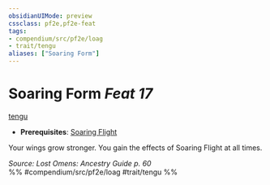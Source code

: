 ```yaml
---
obsidianUIMode: preview
cssclass: pf2e,pf2e-feat
tags:
- compendium/src/pf2e/loag
- trait/tengu
aliases: ["Soaring Form"]
---
```

# Soaring Form  *Feat 17*  
[tengu](tengu-b1.md "Tengu Ancestry & Heritage Trait")  

- **Prerequisites**: [Soaring Flight](soaring-flight-apg.md)

Your wings grow stronger. You gain the effects of Soaring Flight at all times.

*Source: Lost Omens: Ancestry Guide p. 60*  
%% #compendium/src/pf2e/loag #trait/tengu %%